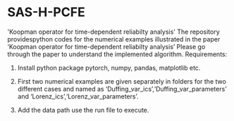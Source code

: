 # SAS-H-PCFE
'Koopman operator for time-dependent reliabilty analysis'
The repository providespython codes for the numerical examples illustrated in the paper ‘Koopman operator for time-dependent reliabilty analysis’
Please go through the paper to understand the implemented algorithm.
Requirements:

1. Install python package pytorch, numpy, pandas, matplotlib etc.

2. First two numerical examples are given separately in folders for the two different cases and named as
   ‘Duffing_var_ics’,‘Duffing_var_parameters’ and ‘Lorenz_ics’,‘Lorenz_var_parameters’.

3. Add the data path use the run file to execute.
